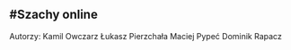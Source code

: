 #Szachy online
-------------------------------------
Autorzy:
Kamil Owczarz
Łukasz Pierzchała
Maciej Pypeć
Dominik Rapacz
